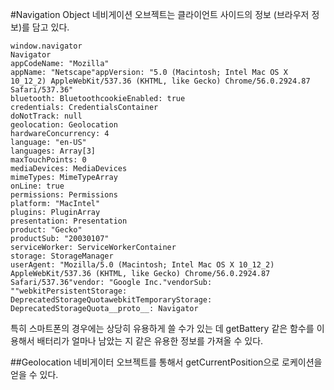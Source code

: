 #Navigation Object
네비게이션 오브젝트는 클라이언트 사이드의 정보 (브라우저 정보)를 담고 있다.

```
window.navigator
Navigator
appCodeName: "Mozilla"
appName: "Netscape"appVersion: "5.0 (Macintosh; Intel Mac OS X 10_12_2) AppleWebKit/537.36 (KHTML, like Gecko) Chrome/56.0.2924.87 Safari/537.36"
bluetooth: BluetoothcookieEnabled: true
credentials: CredentialsContainer
doNotTrack: null
geolocation: Geolocation
hardwareConcurrency: 4
language: "en-US"
languages: Array[3]
maxTouchPoints: 0
mediaDevices: MediaDevices
mimeTypes: MimeTypeArray
onLine: true
permissions: Permissions
platform: "MacIntel"
plugins: PluginArray
presentation: Presentation
product: "Gecko"
productSub: "20030107"
serviceWorker: ServiceWorkerContainer
storage: StorageManager
userAgent: "Mozilla/5.0 (Macintosh; Intel Mac OS X 10_12_2) AppleWebKit/537.36 (KHTML, like Gecko) Chrome/56.0.2924.87 Safari/537.36"vendor: "Google Inc."vendorSub: ""webkitPersistentStorage: DeprecatedStorageQuotawebkitTemporaryStorage: DeprecatedStorageQuota__proto__: Navigator
```
특히 스마트폰의 경우에는 상당히 유용하게 쓸 수가 있는 데 getBattery 같은 함수를 이용해서 배터리가 얼마나 남았는 지 같은 유용한 정보를 가져올 수 있다.

##Geolocation
네비게이터 오브젝트를 통해서 getCurrentPosition으로 로케이션을 얻을 수 있다.
